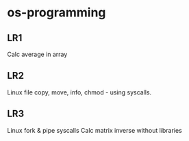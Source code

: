 # os-programming

## LR1
Calc average in array

## LR2
Linux file copy, move, info, chmod - using syscalls.

## LR3
Linux fork & pipe syscalls
Calc matrix inverse without libraries
